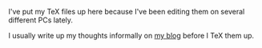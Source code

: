 I've put my TeX files up here because I've been editing them on several different PCs lately.

I usually write up my thoughts informally on [my blog](http://checkmyworking.com) before I TeX them up.
